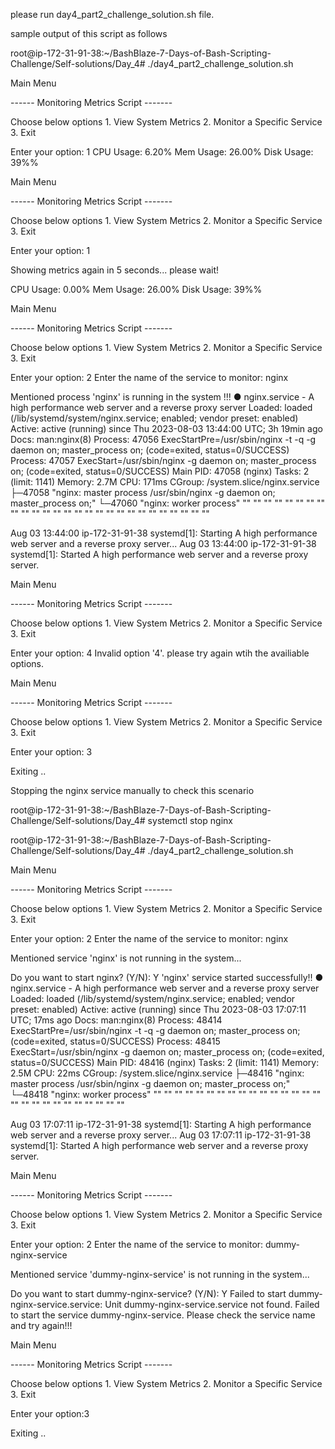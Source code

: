 please run day4_part2_challenge_solution.sh file.

sample output of this script as follows

root@ip-172-31-91-38:~/BashBlaze-7-Days-of-Bash-Scripting-Challenge/Self-solutions/Day_4# ./day4_part2_challenge_solution.sh

Main Menu

------ Monitoring Metrics Script -------

Choose below options
    1. View System Metrics
    2. Monitor a Specific Service
    3. Exit

Enter your option: 1
CPU Usage: 6.20%   Mem Usage: 26.00%  Disk Usage: 39%%

Main Menu

------ Monitoring Metrics Script -------

Choose below options
    1. View System Metrics
    2. Monitor a Specific Service
    3. Exit

Enter your option: 1

Showing metrics again in 5 seconds... please wait!

CPU Usage: 0.00%   Mem Usage: 26.00%  Disk Usage: 39%%

Main Menu

------ Monitoring Metrics Script -------

Choose below options
    1. View System Metrics
    2. Monitor a Specific Service
    3. Exit

Enter your option: 2
Enter the name of the service to monitor: nginx

Mentioned process 'nginx' is running in the system !!!
● nginx.service - A high performance web server and a reverse proxy server
     Loaded: loaded (/lib/systemd/system/nginx.service; enabled; vendor preset: enabled)
     Active: active (running) since Thu 2023-08-03 13:44:00 UTC; 3h 19min ago
       Docs: man:nginx(8)
    Process: 47056 ExecStartPre=/usr/sbin/nginx -t -q -g daemon on; master_process on; (code=exited, status=0/SUCCESS)
    Process: 47057 ExecStart=/usr/sbin/nginx -g daemon on; master_process on; (code=exited, status=0/SUCCESS)
   Main PID: 47058 (nginx)
      Tasks: 2 (limit: 1141)
     Memory: 2.7M
        CPU: 171ms
     CGroup: /system.slice/nginx.service
             ├─47058 "nginx: master process /usr/sbin/nginx -g daemon on; master_process on;"
             └─47060 "nginx: worker process" "" "" "" "" "" "" "" "" "" "" "" "" "" "" "" "" "" "" "" "" "" "" "" "" "" "" ""

Aug 03 13:44:00 ip-172-31-91-38 systemd[1]: Starting A high performance web server and a reverse proxy server...
Aug 03 13:44:00 ip-172-31-91-38 systemd[1]: Started A high performance web server and a reverse proxy server.

Main Menu

------ Monitoring Metrics Script -------

Choose below options
    1. View System Metrics
    2. Monitor a Specific Service
    3. Exit

Enter your option: 4
Invalid option '4'. please try again wtih the availiable options.

Main Menu

------ Monitoring Metrics Script -------

Choose below options
    1. View System Metrics
    2. Monitor a Specific Service
    3. Exit

Enter your option: 3

Exiting ..


Stopping the nginx service manually to check this scenario

root@ip-172-31-91-38:~/BashBlaze-7-Days-of-Bash-Scripting-Challenge/Self-solutions/Day_4# systemctl stop nginx

root@ip-172-31-91-38:~/BashBlaze-7-Days-of-Bash-Scripting-Challenge/Self-solutions/Day_4# ./day4_part2_challenge_solution.sh

Main Menu

------ Monitoring Metrics Script -------

Choose below options
    1. View System Metrics
    2. Monitor a Specific Service
    3. Exit

Enter your option: 2
Enter the name of the service to monitor: nginx

Mentioned service 'nginx' is not running in the system...

Do you want to start nginx? (Y/N): Y
'nginx' service started successfully!!
● nginx.service - A high performance web server and a reverse proxy server
     Loaded: loaded (/lib/systemd/system/nginx.service; enabled; vendor preset: enabled)
     Active: active (running) since Thu 2023-08-03 17:07:11 UTC; 17ms ago
       Docs: man:nginx(8)
    Process: 48414 ExecStartPre=/usr/sbin/nginx -t -q -g daemon on; master_process on; (code=exited, status=0/SUCCESS)
    Process: 48415 ExecStart=/usr/sbin/nginx -g daemon on; master_process on; (code=exited, status=0/SUCCESS)
   Main PID: 48416 (nginx)
      Tasks: 2 (limit: 1141)
     Memory: 2.5M
        CPU: 22ms
     CGroup: /system.slice/nginx.service
             ├─48416 "nginx: master process /usr/sbin/nginx -g daemon on; master_process on;"
             └─48418 "nginx: worker process" "" "" "" "" "" "" "" "" "" "" "" "" "" "" "" "" "" "" "" "" "" "" "" "" "" "" ""

Aug 03 17:07:11 ip-172-31-91-38 systemd[1]: Starting A high performance web server and a reverse proxy server...
Aug 03 17:07:11 ip-172-31-91-38 systemd[1]: Started A high performance web server and a reverse proxy server.


Main Menu

------ Monitoring Metrics Script -------

Choose below options
    1. View System Metrics
    2. Monitor a Specific Service
    3. Exit

Enter your option: 2
Enter the name of the service to monitor: dummy-nginx-service

Mentioned service 'dummy-nginx-service' is not running in the system...

Do you want to start dummy-nginx-service? (Y/N): Y
Failed to start dummy-nginx-service.service: Unit dummy-nginx-service.service not found.
Failed to start the service dummy-nginx-service. Please check the service name and try again!!!

Main Menu

------ Monitoring Metrics Script -------

Choose below options
    1. View System Metrics
    2. Monitor a Specific Service
    3. Exit

Enter your option:3

Exiting ..


